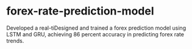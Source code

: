 # forex-rate-prediction-model
Developed a real-tiDesigned and trained a forex prediction model using LSTM and GRU, achieving 86 percent accuracy in predicting forex rate trends.
